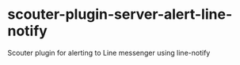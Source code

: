 # scouter-plugin-server-alert-line-notify
Scouter plugin for alerting to Line messenger using line-notify
